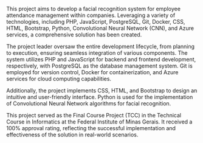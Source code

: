 This project aims to develop a facial recognition system for employee attendance management within companies. Leveraging a variety of technologies, including PHP, JavaScript, PostgreSQL, Git, Docker, CSS, HTML, Bootstrap, Python, Convolutional Neural Network (CNN), and Azure services, a comprehensive solution has been created.

The project leader oversaw the entire development lifecycle, from planning to execution, ensuring seamless integration of various components. The system utilizes PHP and JavaScript for backend and frontend development, respectively, with PostgreSQL as the database management system. Git is employed for version control, Docker for containerization, and Azure services for cloud computing capabilities.

Additionally, the project implements CSS, HTML, and Bootstrap to design an intuitive and user-friendly interface. Python is used for the implementation of Convolutional Neural Network algorithms for facial recognition.

This project served as the Final Course Project (TCC) in the Technical Course in Informatics at the Federal Institute of Minas Gerais. It received a 100% approval rating, reflecting the successful implementation and effectiveness of the solution in real-world scenarios.






